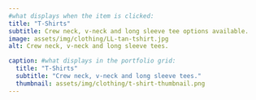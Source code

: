 ```yaml
---  
#what displays when the item is clicked:
title: "T-Shirts"
subtitle: Crew neck, v-neck and long sleeve tee options available.
image: assets/img/clothing/LL-tan-tshirt.jpg
alt: Crew neck, v-neck and long sleeve tees.

caption: #what displays in the portfolio grid:
  title: "T-Shirts"
  subtitle: "Crew neck, v-neck and long sleeve tees."
  thumbnail: assets/img/clothing/t-shirt-thumbnail.png
---
```

